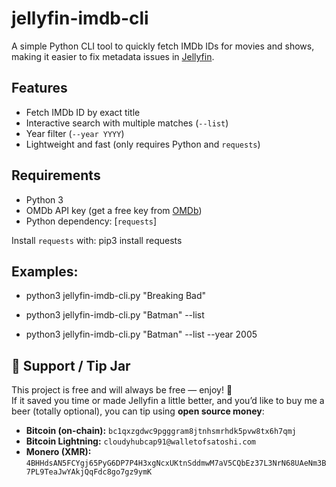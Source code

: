 # jellyfin-imdb-cli

A simple Python CLI tool to quickly fetch IMDb IDs for movies and shows, making it easier to fix metadata issues in [Jellyfin](https://jellyfin.org/).

## Features
- Fetch IMDb ID by exact title
- Interactive search with multiple matches (`--list`)
- Year filter (`--year YYYY`)
- Lightweight and fast (only requires Python and `requests`)

## Requirements
- Python 3
- OMDb API key (get a free key from [OMDb](https://www.omdbapi.com))
- Python dependency: [`requests`]

Install `requests` with:
pip3 install requests
## Examples:
  - python3 jellyfin-imdb-cli.py "Breaking Bad"
  
 -  python3 jellyfin-imdb-cli.py "Batman" --list
  
  - python3 jellyfin-imdb-cli.py "Batman" --list --year 2005

## 🍻 Support / Tip Jar

This project is free and will always be free — enjoy! 🙂  
If it saved you time or made Jellyfin a little better, and you’d like to buy me a beer (totally optional), you can tip using **open source money**:

- **Bitcoin (on-chain):** `bc1qxzgdwc9pgggram8jtnhsmrhdk5pvw8tx6h7qmj`
- **Bitcoin Lightning:** `cloudyhubcap91@walletofsatoshi.com`
- **Monero (XMR):** `4BHHdsAN5FCYgj65PyG6DP7P4H3xgNcxUKtnSddmwM7aV5CQbEz37L3NrN68UAeNm3B7PL9TeaJwYAkjQqFdc8go7gz9ymK`
